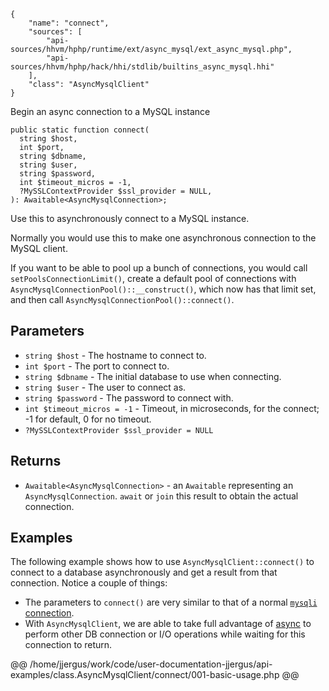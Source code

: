 ``` yamlmeta
{
    "name": "connect",
    "sources": [
        "api-sources/hhvm/hphp/runtime/ext/async_mysql/ext_async_mysql.php",
        "api-sources/hhvm/hphp/hack/hhi/stdlib/builtins_async_mysql.hhi"
    ],
    "class": "AsyncMysqlClient"
}
```




Begin an async connection to a MySQL instance




``` Hack
public static function connect(
  string $host,
  int $port,
  string $dbname,
  string $user,
  string $password,
  int $timeout_micros = -1,
  ?MySSLContextProvider $ssl_provider = NULL,
): Awaitable<AsyncMysqlConnection>;
```




Use this to asynchronously connect to a MySQL instance.




Normally you would use this to make one asynchronous connection to the
MySQL client.




If you want to be able to pool up a bunch of connections, you would call
` setPoolsConnectionLimit() `, create a default pool of connections with
`` AsyncMysqlConnectionPool()::__construct() ``, which now
has that limit set, and then call ``` AsyncMysqlConnectionPool()::connect() ```.




## Parameters




+ ` string $host ` - The hostname to connect to.
+ ` int $port ` - The port to connect to.
+ ` string $dbname ` - The initial database to use when connecting.
+ ` string $user ` - The user to connect as.
+ ` string $password ` - The password to connect with.
+ ` int $timeout_micros = -1 ` - Timeout, in microseconds, for the connect; -1 for
  default, 0 for no timeout.
+ ` ?MySSLContextProvider $ssl_provider = NULL `




## Returns




* ` Awaitable<AsyncMysqlConnection> ` - an `` Awaitable `` representing an ``` AsyncMysqlConnection ```. ```` await ````
  or ````` join ````` this result to obtain the actual connection.




## Examples




The following example shows how to use ` AsyncMysqlClient::connect() ` to connect to a database asynchronously and get a result from that connection. Notice a couple of things:




- The parameters to ` connect() ` are very similar to that of a normal [` mysqli ` connection](<http://php.net/manual/en/mysqli.construct.php>).
- With ` AsyncMysqlClient `, we are able to take full advantage of [async](</hack/async/introduction>) to perform other DB connection or I/O operations while waiting for this connection to return.







@@ /home/jjergus/work/code/user-documentation-jjergus/api-examples/class.AsyncMysqlClient/connect/001-basic-usage.php @@
<!-- HHAPIDOC -->
